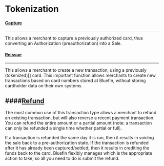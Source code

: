 # Tokenization

#### [Capture]()
-----
This allows a merchant to capture a previously authorized card, thus converting an Authorization (preauthorization)
into a Sale.

#### [Reissue]()
-----
This allows a merchant to create a new transaction, using a previously (tokenized)[] card. This important function allows merchants to create new transactions based on card numbers stored at Bluefin, without storing cardholder data on their own systems.

####[Refund]()
-----
The most common use of this transaction type allows a merchant to refund an existing transaction, but will also reverse a recent payment transaction. You can refund the entire amount or a partial amount (note: a transaction can only be refunded a single time whether partial or full). 

If a transaction is refunded the same day it is run, then it results in voiding the sale back to a pre-authorization state. If the transaction is refunded after it has already been captured/settled, then it results in crediting the funds back to the card. Bluefin flexibly manages which is the appropriate action to take, so all you need to do is submit the refund.
